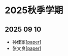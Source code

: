 # 2025秋季学期
## 2025 09 10
 - 孙佳家[[paper](./assets/papers/Federated%20Learning%20with%20Domain%20Shift%20Eraser.pdf)]
 - 张文良[[paper](./assets/papers/Rethinking%20Query-based%20Transformer%20for%20Continual%20Image%20Segmentation.pdf)]
